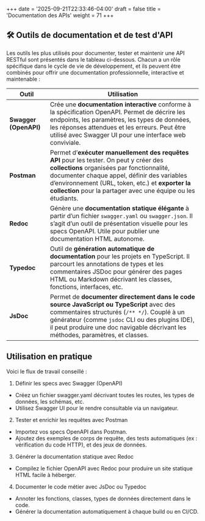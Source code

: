 +++
date = '2025-09-21T22:33:46-04:00'
draft = false
title = 'Documentation des APIs'
weight = 71
+++


## 🛠️ Outils de documentation et de test d'API
Les outils les plus utilisés pour documenter, tester et maintenir une API RESTful sont présentés dans le tableau ci-dessous. Chacun a un rôle spécifique dans le cycle de vie de développement, et ils peuvent être combinés pour offrir une documentation professionnelle, interactive et maintenable :

| Outil                 | Utilisation                                                                                                                                                                                                                                                                                                |
| --------------------- | ---------------------------------------------------------------------------------------------------------------------------------------------------------------------------------------------------------------------------------------------------------------------------------------------------------- |
| **Swagger (OpenAPI)** | Crée une **documentation interactive** conforme à la spécification OpenAPI. Permet de décrire les endpoints, les paramètres, les types de données, les réponses attendues et les erreurs. Peut être utilisé avec Swagger UI pour une interface web conviviale.                                             |
| **Postman**           | Permet d’**exécuter manuellement des requêtes API** pour les tester. On peut y créer des **collections** organisées par fonctionnalité, documenter chaque appel, définir des variables d’environnement (URL, token, etc.) et **exporter la collection** pour la partager avec une équipe ou les étudiants. |
| **Redoc**             | Génère une **documentation statique élégante** à partir d’un fichier `swagger.yaml` ou `swagger.json`. Il s’agit d’un outil de présentation visuelle pour les specs OpenAPI. Utile pour publier une documentation HTML autonome.                                                                           |
| **Typedoc**           | Outil de **génération automatique de documentation** pour les projets en TypeScript. Il parcourt les annotations de types et les commentaires JSDoc pour générer des pages HTML ou Markdown décrivant les classes, fonctions, interfaces, etc.                                                             |
| **JsDoc**             | Permet de **documenter directement dans le code source JavaScript ou TypeScript** avec des commentaires structurés (`/** */`). Couplé à un générateur (comme `jsdoc` CLI ou des plugins IDE), il peut produire une doc navigable décrivant les méthodes, paramètres, et classes.                           |


## Utilisation en pratique 

Voici le flux de travail conseillé :

1. Définir les specs avec Swagger (OpenAPI)
- Créez un fichier swagger.yaml décrivant toutes les routes, les types de données, les schémas, etc.
- Utilisez Swagger UI pour le rendre consultable via un navigateur.

2. Tester et enrichir les requêtes avec Postman
- Importez vos specs OpenAPI dans Postman.
- Ajoutez des exemples de corps de requête, des tests automatiques (ex : vérification du code HTTP), et des jeux de données.

3. Générer la documentation statique avec Redoc
- Compilez le fichier OpenAPI avec Redoc pour produire un site statique HTML facile à héberger.

4. Documenter le code métier avec JsDoc ou Typedoc
- Annoter les fonctions, classes, types de données directement dans le code.
- Générer la documentation automatiquement à chaque build ou en CI/CD.

